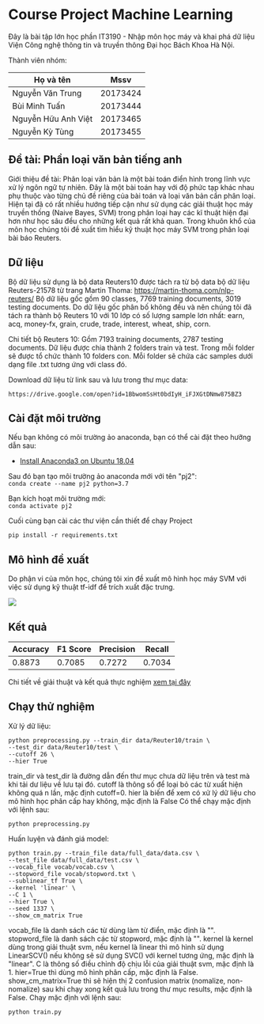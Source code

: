 # Course Project Machine Learning
Đây là bài tập lớn học phần IT3190 - Nhập môn học máy và khai phá dữ liệu Viện Công nghệ thông tin và truyền thông Đại học Bách Khoa Hà Nội.

Thành viên nhóm:

|Họ và tên | Mssv|
|--- | ---|
|Nguyễn Văn Trung	       |20173424|
|Bùi Minh Tuấn	           |20173444|
|Nguyễn Hữu Anh Việt	   |20173465|
|Nguyễn Kỳ Tùng	           |20173455|

## Đề tài: Phần loại văn bản tiếng anh
Giới thiệu đề tài:
Phân loại văn bản là một bài toán điển hình trong lĩnh vực xử lý ngôn ngữ tự nhiên.
Đây là một bài toán hay với độ phức tạp khác nhau phụ thuộc vào từng chủ đề riêng của bài toán và loại văn bản cần phân loại.
Hiện tại đã có rất nhiều hướng tiếp cận như sử dụng các giải thuật học máy truyền thống (Naive Bayes, SVM) trong phân loại hay các kĩ thuật hiện đại hơn như học sâu đều cho những kết quả rất khả quan.
Trong khuôn khổ của môn học chúng tôi đề xuất tìm hiểu kỹ thuật học máy SVM trong phân loại bài báo Reuters.

## Dữ liệu
Bộ dữ liệu sử dụng là bộ data Reuters10 được tách ra từ bộ data bộ dữ liệu Reuters-21578 từ trang  Martin Thoma: https://martin-thoma.com/nlp-reuters/
Bộ dữ liệu gốc gồm 90 classes, 7769 training documents, 3019 testing documents.
Do dữ liệu gốc phân bố không đều và nên chúng tôi đã tách ra thành bộ Reuters 10 với 10 lớp có số lượng sample lơn nhất:
earn, acq, money-fx, grain, crude, trade, interest, wheat, ship, corn.

Chi tiết bộ Reuters 10:
Gồm 7193 training documents, 2787 testing documents.
Dữ liệu được chia thành 2 folders train và test.
Trong mỗi folder sẽ được tổ chức thành 10 folders con.
Mỗi folder sẽ chứa các samples dưới dạng file .txt tương ứng với class đó.

Download dữ liệu từ link sau và lưu trong thư mục data:
```
https://drive.google.com/open?id=1BbwomSsHt0bdIyH_iFJXGtDNmw875BZ3
```

## Cài đặt môi trường
Nếu bạn không có môi trường ảo anaconda, bạn có thể cài đặt theo hưỡng dẫn sau:
- [Install Anaconda3 on Ubuntu 18.04](https://www.digitalocean.com/community/tutorials/how-to-install-anaconda-on-ubuntu-18-04-quickstart)

Sau đó bạn tạo môi trường ảo anaconda mới với tên "pj2":<br>
`conda create --name pj2 python=3.7`

Bạn kích hoạt môi trường mới:<br>
`conda activate pj2`

Cuối cùng bạn cài các thư viện cần thiết để chạy Project
```
pip install -r requirements.txt
```
## Mô hình đề xuất
Do phận vi của môn học, chúng tôi xin đề xuất mô hình học máy SVM với việc sử dụng kỹ thuật tf-idf để trích xuất đặc trưng.

![](https://drive.google.com/file/d/1eXF66ReE1yYaeQChAbGnJwmo7CgAGEhu/view?usp=sharing)

## Kết quả
|Accuracy | F1 Score| Precision | Recall|
|--- | ---| ---| ---|
|0.8873 |0.7085 | 0.7272| 0.7034|

Chi tiết về giải thuật và kết quả thực nghiệm [xem tại đây](https://docs.google.com/document/d/1Vt8y_zFxWrU_7HJq458iqukgXmM82HNTs8Mu0iuhesk/edit?usp=sharing)

## Chạy thử nghiệm
Xử lý dữ liệu:
```
python preprocessing.py --train_dir data/Reuter10/train \
--test_dir data/Reuter10/test \
--cutoff 26 \
--hier True
```

train_dir và test_dir là đường dẫn đến thư mục chưa dữ liệu trên và test mà khi tải dư liệu về lưu tại đó.
cutoff là thông số để loại bỏ các từ xuất hiện không quá n lần, mặc định cutoff=0.
hier là biến để xem có xử lý dữ liệu cho mô hình học phân cấp hay không, mặc định là False
Có thể chạy mặc định với lệnh sau:

```
python preprocessing.py
```
Huấn luyện và đánh giá model:
```
python train.py --train_file data/full_data/data.csv \
--test_file data/full_data/test.csv \
--vocab_file vocab/vocab.csv \
--stopword_file vocab/stopword.txt \
--sublinear_tf True \
--kernel 'linear' \
--C 1 \
--hier True \
--seed 1337 \
--show_cm_matrix True
```
vocab_file là danh sách các từ dùng làm từ điển, mặc định là "".
stopword_file là danh sách các từ stopword, mặc định là "". 
kernel là kernel dùng trong giải thuật svm, nếu kernel là linear thì mô hình sử dụng LinearSCV() nếu không sẽ sử dụng SVC() với kernel tương ứng, mặc định là "linear".
C là thông số điều chỉnh độ chịu lỗi của giải thuật svm, mặc định là 1.
hier=True thì dùng mô hình phân cấp, mặc định là False.
show_cm_matrix=True thì sẽ hiện thị 2 confusion matrix (nomalize, non-nomalize) sau khi chạy xong kết quả lưu trong thư mục results, mặc định là False.
Chạy mặc định với lệnh sau:
```
python train.py
```


